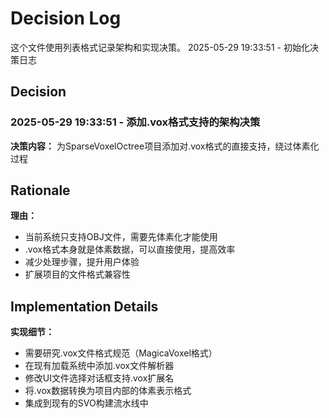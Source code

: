 # Decision Log

这个文件使用列表格式记录架构和实现决策。
2025-05-29 19:33:51 - 初始化决策日志

## Decision

### 2025-05-29 19:33:51 - 添加.vox格式支持的架构决策

**决策内容：** 为SparseVoxelOctree项目添加对.vox格式的直接支持，绕过体素化过程

## Rationale 

**理由：**
- 当前系统只支持OBJ文件，需要先体素化才能使用
- .vox格式本身就是体素数据，可以直接使用，提高效率
- 减少处理步骤，提升用户体验
- 扩展项目的文件格式兼容性

## Implementation Details

**实现细节：**
- 需要研究.vox文件格式规范（MagicaVoxel格式）
- 在现有加载系统中添加.vox文件解析器
- 修改UI文件选择对话框支持.vox扩展名
- 将.vox数据转换为项目内部的体素表示格式
- 集成到现有的SVO构建流水线中